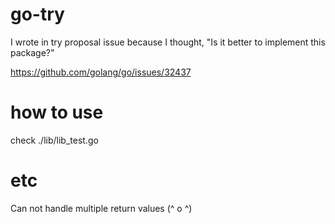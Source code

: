 # go-try

I wrote in try proposal issue because I thought, "Is it better to implement this package?"

https://github.com/golang/go/issues/32437

# how to use

check ./lib/lib_test.go

# etc

Can not handle multiple return values (^ o ^)
